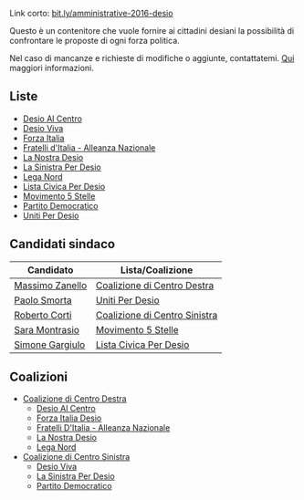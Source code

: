 Link corto: [bit.ly/amministrative-2016-desio](https://bit.ly/amministrative-2016-desio)

Questo è un contenitore che vuole fornire ai cittadini desiani la possibilità di confrontare le proposte di ogni forza politica.

Nel caso di mancanze e richieste di modifiche o aggiunte, contattatemi. [Qui](richiesta-del-programma-elettorale.md) maggiori informazioni.

## Liste

- [Desio Al Centro](desio-al-centro.md)
- [Desio Viva](desio-viva.md)
- [Forza Italia](forza-italia.md)
- [Fratelli d'Italia - Alleanza Nazionale](fratelli-ditalia-alleanza-nazionale.md)
- [La Nostra Desio](la-nostra-desio.md)
- [La Sinistra Per Desio](la-sinistra-per-desio.md)
- [Lega Nord](lega-nord.md)
- [Lista Civica Per Desio](lista-civica-per-desio.md)
- [Movimento 5 Stelle](movimento-5-stelle.md)
- [Partito Democratico](partito-democratico.md)
- [Uniti Per Desio](uniti-per-desio.md)

## Candidati sindaco

| Candidato | Lista/Coalizione |
|-----------|------------------|
| [Massimo Zanello](coalizione-di-centro-destra.md#massimo-zanello-candidato-sindaco) | [Coalizione di Centro Destra](coalizione-di-centro-destra.md) |
| [Paolo Smorta](uniti-per-desio.md#paolo-smorta-candidato-sindaco) | [Uniti Per Desio](uniti-per-desio.md) |
| [Roberto Corti](coalizione-di-centro-sinistra.md#roberto-corti-candidato-sindaco) | [Coalizione di Centro Sinistra](coalizione-di-centro-sinistra.md) |
| [Sara Montrasio](movimento-5-stelle.md#sara-montrasio-candidato-sindaco) | [Movimento 5 Stelle](movimento-5-stelle.md) |
| [Simone Gargiulo](lista-civica-per-desio.md#simone-gargiulo-candidato-sindaco) | [Lista Civica Per Desio](lista-civica-per-desio.md) |

## Coalizioni

- [Coalizione di Centro Destra](coalizione-di-centro-destra.md)
  - [Desio Al Centro](desio-al-centro.md)
  - [Forza Italia Desio](forza-italia.md)
  - [Fratelli D'Italia - Alleanza Nazionale](fratelli-ditalia-alleanza-nazionale.md)
  - [La Nostra Desio](la-nostra-desio.md)
  - [Lega Nord](lega-nord.md)
- [Coalizione di Centro Sinistra](coalizione-di-centro-sinistra.md)
  - [Desio Viva](desio-viva.md)
  - [La Sinistra Per Desio](la-sinistra-per-desio.md)
  - [Partito Democratico](partito-democratico.md)
